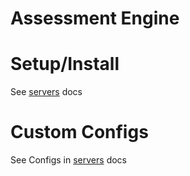 Assessment Engine
==========

Setup/Install
========
See [servers](servers/README.md) docs

Custom Configs
========
See Configs in [servers](servers/README.md#Configs) docs
